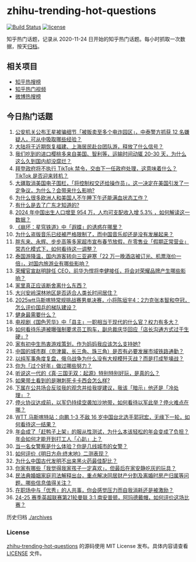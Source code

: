 # zhihu-trending-hot-questions

[![Build Status](https://github.com/justjavac/zhihu-trending-hot-questions/workflows/ci/badge.svg?branch=master)](https://github.com/justjavac/zhihu-trending-hot-questions/actions)
[![license](https://img.shields.io/github/license/justjavac/zhihu-trending-hot-questions)](https://github.com/justjavac/zhihu-trending-hot-questions/blob/master/LICENSE)

知乎热门话题，记录从 2020-11-24
日开始的知乎热门话题。每小时抓取一次数据，按天[归档](./archives)。

## 相关项目

- [知乎热搜榜](https://github.com/justjavac/zhihu-trending-top-search)
- [知乎热门视频](https://github.com/justjavac/zhihu-trending-hot-video)
- [微博热搜榜](https://github.com/justjavac/weibo-trending-hot-search)

## 今日热门话题

<!-- BEGIN -->
<!-- 最后更新时间 Sat Jan 18 2025 02:09:56 GMT+0800 (China Standard Time) -->

1. [公安机关公布王星被骗细节「被贩卖至多个电诈园区」，中泰警方抓获 12 名嫌疑人，可从中吸取哪些经验？](https://www.zhihu.com/question/9826464184)
1. [大陆将于近期恢复福建、上海居民赴台团队游，释放了什么信号？](https://www.zhihu.com/question/9804101442)
1. [我们吃到的进口樱桃多来自美国、智利等，运输时间动辄 20-30 天，为什么这么久到国内却没腐烂？](https://www.zhihu.com/question/9645229411)
1. [拜登政府将不执行 TikTok 禁令，交由下一任政府处理，这意味着什么？TikTok 是否迎来转机？](https://www.zhihu.com/question/9802053355)
1. [大疆取消美国电子围栏，「将控制权交还给操作员」，这一决定在美国引发了一定争议，为什么？会带来什么影响?](https://www.zhihu.com/question/9809063741)
1. [为什么很多欧洲人和美国人不午睡下午还能满血状态工作？](https://www.zhihu.com/question/25569759)
1. [有什么是去了广东才知道的?](https://www.zhihu.com/question/666063735)
1. [2024 年中国出生人口增至 954 万，人均可支配收入增 5.3% ，如何解读这一数据？](https://www.zhihu.com/question/9811443650)
1. [《崩坏：星穹铁道》中「遐蝶」的诱惑在哪里？](https://www.zhihu.com/question/9738774311)
1. [为什么盗版音乐已经被严格限制了，而中国音乐却还是没有发展起来？](https://www.zhihu.com/question/6285588743)
1. [胖东来、永辉、步步高等多家超市宣布春节放假，在零售业「假期正常营业」常态化模式下，如何看待这一调整？](https://www.zhihu.com/question/9482743253)
1. [泰国游降温，国内游客转向三亚避寒「22 万一晚酒店被订光、机票涨价一倍」，对国内旅游业有哪些影响？](https://www.zhihu.com/question/9725630543)
1. [荣耀官宣赵明辞任 CEO，前华为悍将李健接任，将会对荣耀品牌产生哪些影响？](https://www.zhihu.com/question/9828859973)
1. [家里真正应该断舍离什么东西？](https://www.zhihu.com/question/616842730)
1. [大兴安岭深林地区是否适合人类长时间居住？](https://www.zhihu.com/question/357661555)
1. [2025wtt马斯喀特常规挑战赛男单决赛，小将陈垣宇4：2力克张本智和夺冠，怎么评价国乒的梯队建设？](https://www.zhihu.com/question/9863099414)
1. [健身最需要什么？](https://www.zhihu.com/question/429023611)
1. [电视剧《国色芳华》中「县主」一职相当于现代的什么官？权力有多大？](https://www.zhihu.com/question/9172915534)
1. [如何看待乐道被曝强制要求员工购车，副总裁庆华回应「店长沟通方式过于生硬」?](https://www.zhihu.com/question/9726705630)
1. [家有初中生热衷游戏策划，作为妈妈我应该怎么支持她?](https://www.zhihu.com/question/9680695695)
1. [中国的城市群（京津冀、长三角、珠三角）是否有必要发展市域铁路通勤？](https://www.zhihu.com/question/2343865988)
1. [以纯军事角度复盘，俄乌战争为什么没有大规模歼灭战？而是打成堑壕战？](https://www.zhihu.com/question/9548505460)
1. [你为「过个好年」做过哪些努力？](https://www.zhihu.com/question/9258945902)
1. [听说这一代的《真·三国无双：起源》特别特别好玩，是真的么？](https://www.zhihu.com/question/9838232161)
1. [如果带土看到的是琳刺死卡卡西会怎么样?](https://www.zhihu.com/question/338236342)
1. [下属在公共场合反驳我的观念并给我提建议，我该「暗示」他还是「冷处理」？](https://www.zhihu.com/question/9801579357)
1. [停火协议达成前，以军仍持续空袭加沙地带，如何看待以军此举？停火难点在哪？](https://www.zhihu.com/question/9724798550)
1. [WTT 马斯喀特站：向鹏 1-3 不敌 16 岁中国台北选手郭冠宏，无缘下一轮，如何看待这一结果？](https://www.zhihu.com/question/9674724826)
1. [年会成了「赶鸭子上架」的服从性测试，为什么本该轻松的年会变成了负担？年会如何才能开到打工人「心趴」上？](https://www.zhihu.com/question/9741908649)
1. [当一名女警察是什么体验？你是几线城市的女警？](https://www.zhihu.com/question/57120463)
1. [如何评价《明日方舟:终末地》二测表现？](https://www.zhihu.com/question/9813090627)
1. [为什么中国古代发明不出来黑火药最佳配比？](https://www.zhihu.com/question/534256992)
1. [你家有哪些「我觉得我家孩子一定喜欢」，但最后在家安静吃灰的玩具？](https://www.zhihu.com/question/9240886821)
1. [民法典婚姻家庭司法解释出台，重点解决同居财产分割及离婚时房产归属等问题，哪些信息值得关注？](https://www.zhihu.com/question/9642043192)
1. [在职场中与「优秀」的人共事，你会感觉压力而自我消耗还是被激励？](https://www.zhihu.com/question/9736556912)
1. [24-25 赛季英超联赛第21轮曼联 3:1 南安普顿，阿玛德戴帽，如何评价这场比赛？](https://www.zhihu.com/question/9788073402)

<!-- END -->

历史归档 [./archives](./archives)

### License

[zhihu-trending-hot-questions](https://github.com/justjavac/zhihu-trending-hot-questions)
的源码使用 MIT License 发布。具体内容请查看 [LICENSE](./LICENSE) 文件。
